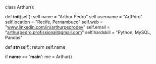 class Arthur():
    
  def __init__(self):
    self.name = "Arthur Pedro"
    self.username = "ArtPdro"
    self.location = "Recife, Pernambuco"
    self.web = "www.linkedin.com/in/arthurpedrodev"
    self.email = "arthurpedro.profissional@gmail.com"
    self.hardskill = "Python, MySQL, Pandas"
  
  def __str__(self):
    return self.name

if __name__ == '__main__':
    me = Arthur()
